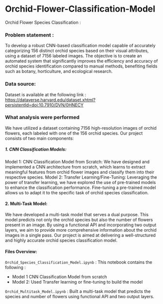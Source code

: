 # Orchid-Flower-Classification-Model
Orchid Flower Species Classification :

### Problem statement : 

To develop a robust CNN-based classification model capable of accurately categorizing 156 distinct orchid species based on their visual attributes, using a dataset of 7156 labeled images. The objective is to create an automated system that significantly improves the efficiency and accuracy of orchid species identification compared to manual methods, benefiting fields such as botany, horticulture, and ecological research.


### Data source:
Dataset is available at the following link : https://dataverse.harvard.edu/dataset.xhtml?persistentId=doi:10.7910/DVN/0HNECY

### What analysis were performed

We have utilized a dataset containing 7156 high-resolution images of orchid flowers, each labeled with one of the 156 orchid species. Our project consists of two main components:

##### 1.	CNN Classification Models:

Model 1: CNN Classification Model from Scratch: We have designed and implemented a CNN architecture from scratch, which learns to extract meaningful features from orchid flower images and classify them into their respective species.
Model 2: Transfer Learning/Fine-Tuning: Leveraging the power of transfer learning, we have explored the use of pre-trained models to enhance the classification performance. Fine-tuning a pre-trained model allows us to adapt it to the specific task of orchid species classification.

#### 2.	Multi-Task Model:
We have developed a multi-task model that serves a dual purpose. This model predicts not only the orchid species but also the number of flowers present in an image. By using a functional API and incorporating two output layers, we aim to provide more comprehensive information about the orchid images in a single pass.
Our project is aimed at delivering a well-structured and highly accurate orchid species classification model.

#### Files Overview:

```Orchid_Species_Classification_Model.ipynb``` : This notebook contains the following  :
-  Model 1  CNN Classification Model from scratch
-  Model 2: Used Transfer learning or fine-tuning to build the model

```Orchid_Multitask_Model.ipynb``` : Built a multi-task model that predicts the species and number of flowers using functional API and two output layers.

